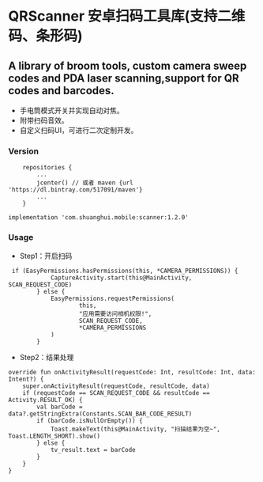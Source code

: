 # QRScanner 安卓扫码工具库(支持二维码、条形码)

## A library of broom tools, custom camera sweep codes and PDA laser scanning,support for QR codes and barcodes.

* 手电筒模式开关并实现自动对焦。
* 附带扫码音效。
* 自定义扫码UI，可进行二次定制开发。

### Version
```
    repositories {
        ...
        jcenter() // 或者 maven {url 'https://dl.bintray.com/517091/maven'}
        ...
    }
```

```
implementation 'com.shuanghui.mobile:scanner:1.2.0'
```

### Usage

* Step1：开启扫码
```
 if (EasyPermissions.hasPermissions(this, *CAMERA_PERMISSIONS)) {
            CaptureActivity.start(this@MainActivity, SCAN_REQUEST_CODE)
        } else {
            EasyPermissions.requestPermissions(
                    this,
                    "应用需要访问相机权限!",
                    SCAN_REQUEST_CODE,
                    *CAMERA_PERMISSIONS
            )
        }
```
* Step2：结果处理
```
override fun onActivityResult(requestCode: Int, resultCode: Int, data: Intent?) {
    super.onActivityResult(requestCode, resultCode, data)
    if (requestCode == SCAN_REQUEST_CODE && resultCode == Activity.RESULT_OK) {
        val barCode = data?.getStringExtra(Constants.SCAN_BAR_CODE_RESULT)
        if (barCode.isNullOrEmpty()) {
            Toast.makeText(this@MainActivity, "扫描结果为空~", Toast.LENGTH_SHORT).show()
        } else {
            tv_result.text = barCode
        }
    }
}
```


